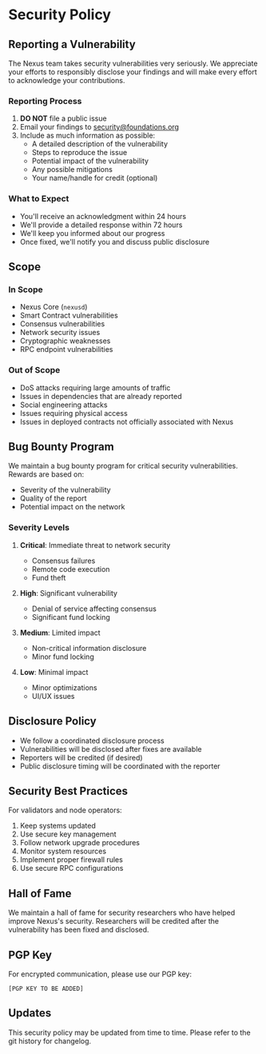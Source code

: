 # Security Policy

## Reporting a Vulnerability

The Nexus team takes security vulnerabilities very seriously. We appreciate your efforts to responsibly disclose your findings and will make every effort to acknowledge your contributions.

### Reporting Process

1. **DO NOT** file a public issue
2. Email your findings to [security@foundations.org](mailto:security@foundations.org)
3. Include as much information as possible:
   - A detailed description of the vulnerability
   - Steps to reproduce the issue
   - Potential impact of the vulnerability
   - Any possible mitigations
   - Your name/handle for credit (optional)

### What to Expect

- You'll receive an acknowledgment within 24 hours
- We'll provide a detailed response within 72 hours
- We'll keep you informed about our progress
- Once fixed, we'll notify you and discuss public disclosure

## Scope

### In Scope

- Nexus Core (`nexusd`)
- Smart Contract vulnerabilities
- Consensus vulnerabilities
- Network security issues
- Cryptographic weaknesses
- RPC endpoint vulnerabilities

### Out of Scope

- DoS attacks requiring large amounts of traffic
- Issues in dependencies that are already reported
- Social engineering attacks
- Issues requiring physical access
- Issues in deployed contracts not officially associated with Nexus

## Bug Bounty Program

We maintain a bug bounty program for critical security vulnerabilities. Rewards are based on:

- Severity of the vulnerability
- Quality of the report
- Potential impact on the network

### Severity Levels

1. **Critical**: Immediate threat to network security
   - Consensus failures
   - Remote code execution
   - Fund theft

2. **High**: Significant vulnerability
   - Denial of service affecting consensus
   - Significant fund locking

3. **Medium**: Limited impact
   - Non-critical information disclosure
   - Minor fund locking

4. **Low**: Minimal impact
   - Minor optimizations
   - UI/UX issues

## Disclosure Policy

- We follow a coordinated disclosure process
- Vulnerabilities will be disclosed after fixes are available
- Reporters will be credited (if desired)
- Public disclosure timing will be coordinated with the reporter

## Security Best Practices

For validators and node operators:

1. Keep systems updated
2. Use secure key management
3. Follow network upgrade procedures
4. Monitor system resources
5. Implement proper firewall rules
6. Use secure RPC configurations

## Hall of Fame

We maintain a hall of fame for security researchers who have helped improve Nexus's security. Researchers will be credited after the vulnerability has been fixed and disclosed.

## PGP Key

For encrypted communication, please use our PGP key:

```
[PGP KEY TO BE ADDED]
```

## Updates

This security policy may be updated from time to time. Please refer to the git history for changelog.
